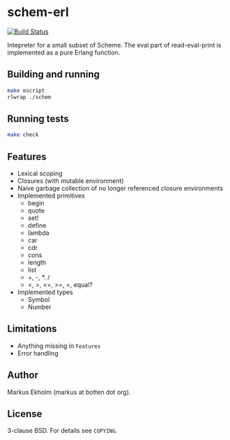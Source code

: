 schem-erl
=========
[![Build Status](https://travis-ci.org/markusn/schem-erl.png?branch=master)](https://travis-ci.org/markusn/schem-erl)

Intepreter for a small subset of Scheme. The eval part of read-eval-print is
implemented as a pure Erlang function.


## Building and running

```bash
make escript
rlwrap ./schem
```


## Running tests

```bash
make check
```


## Features

- Lexical scoping
- Closures (with mutable environment)
- Naive garbage collection of no longer referenced closure environments
- Implemented primitives
  - begin
  - quote
  - set!
  - define
  - lambda
  - car
  - cdr
  - cons
  - length
  - list
  - +, -, *. /
  - <, >, <=, >=, =, equal?
- Implemented types
  - Symbol
  - Number


## Limitations

- Anything missing in `Features`
- Error handling


## Author
Markus Ekholm (markus at botten dot org).


## License
3-clause BSD. For details see `COPYING`.

